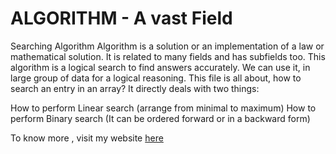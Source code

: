 ALGORITHM - A vast Field
==========
Searching Algorithm
Algorithm is a solution or an implementation of a law or mathematical solution. It is related to many fields and has subfields too. This algorithm is a logical search to find answers accurately. We can use it, in large group of data for a logical reasoning. This file is all about, how to search an entry in an array? It directly deals with two things:

How to perform Linear search (arrange from minimal to maximum)
How to perform Binary search (It can be ordered forward or in a backward form)

To know more , visit my website <a href="http://www.ervinkibrialaw.com/fairfax-possession-of-marijuana-attorney/">here</a>
